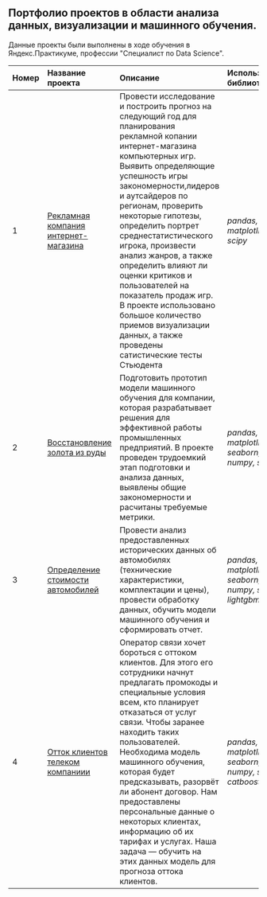 ## Портфолио проектов в области анализа данных, визуализации и машинного обучения.

Данные проекты были выполнены в ходе обучения в Яндекс.Практикуме, профессии "Специалист по Data Science".

| Номер | Название проекта | Описание | Используемые библиотеки | 
| :----------------------| :---------------------- | :---------------------- | :---------------------- |
| 1 | [Рекламная компания интернет-магазина](Project_1_Advertising_company) |  Провести исследование и построить прогноз на следующий год для планирования рекламной копании интернет-магазина компьютерных игр.  Выявить определяющие успешность игры закономерности,лидеров и аутсайдеров по регионам, проверить некоторые гипотезы, определить портрет среднестатистического игрока, произвести анализ жанров, а также определить влияют ли оценки критиков и пользователей на показатель продаж игр. В проекте использовано большое количество приемов визуализации данных, а также проведены сатистические тесты Стьюдента| *pandas, matplotlib, scipy* |
| 2 | [Восстановление золота из руды](Project_2_Gold_industry) |  Подготовить прототип модели машинного обучения для компании, которая разрабатывает решения для эффективной работы промышленных предприятий. В проекте проведен трудоемкий этап подготовки и анализа данных, выявлены общие закономерности и расчитаны требуемые метрики.| *pandas, matplotlib, seaborn, numpy, sklearn* |
| 3 | [Определение стоимости автомобилей](Project_3_Car_prices) |  Провести анализ предоставленных исторических данных об автомобилях (технические характеристики, комплектации и цены), провести обработку данных, обучить модели машинного обучения и сформировать отчет.| *pandas, matplotlib, seaborn, numpy, sklearn, lightgbm* |
| 4 | [Отток клиентов телеком компаниии](Project_4_Telecom) | Оператор связи хочет бороться с оттоком клиентов. Для этого его сотрудники начнут предлагать промокоды и специальные условия всем, кто планирует отказаться от услуг связи. Чтобы заранее находить таких пользователей. Необходима модель машинного обучения, которая будет предсказывать, разорвёт ли абонент договор. Нам предоставлены  персональные данные о некоторых клиентах, информацию об их тарифах и услугах. Наша задача — обучить на этих данных модель для прогноза оттока клиентов.| *pandas, matplotlib, seaborn, numpy, sklearn, catboost* |

